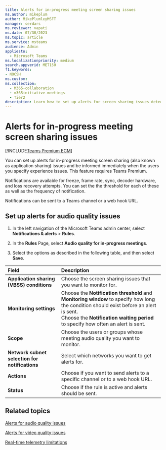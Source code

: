 ```yaml
---
title: Alerts for in-progress meeting screen sharing issues
ms.author: mikeplum
author: MikePlumleyMSFT
manager: serdars
ms.reviewer: vapati
ms.date: 07/30/2023
ms.topic: article
ms.service: msteams
audience: Admin
appliesto: 
  - Microsoft Teams
ms.localizationpriority: medium
search.appverid: MET150
f1.keywords:
- NOCSH
ms.custom: 
ms.collection: 
  - M365-collaboration
  - m365initiative-meetings
  - Tier2
description: Learn how to set up alerts for screen sharing issues detected in in-progress meetings.
---
```


# Alerts for in-progress meeting screen sharing issues

[!INCLUDE[Teams Premium ECM](includes/teams-premium-ecm.md)]

You can set up alerts for in-progress meeting screen sharing (also known as application sharing) issues and be informed immediately when the users you specify experience issues. This feature requires Teams Premium.

Notifications are available for freeze, frame rate, sync, decoder hardware, and loss recovery attempts. You can set the the threshold for each of these as well as the frequency of notification.

Notifications can  be sent to a Teams channel or a web hook URL.

## Set up alerts for audio quality issues

1. In the left navigation of the Microsoft Teams admin center, select **Notifications & alerts** > **Rules**.

1. In the **Rules** Page, select **Audio quality for in-progress meetings**.

1. Select the options as described in the following table, and then select **Save**.

|Field |Description  |
|:-----|:------------|
|**Application sharing (VBSS) conditions**|Choose the screen sharing issues that you want to monitor for.|
|**Monitoring settings**|Choose the **Notification threshold** and **Monitoring window** to specify how long the condition should exist before an alert is sent.<br>Choose the **Notification waiting period** to specify how often an alert is sent.|
|**Scope**|Choose the users or groups whose meeting audio quality you want to monitor.|
|**Network subnet selection for notifications**|Select which networks you want to get alerts for.|
|**Actions**|Choose if you want to send alerts to a specific channel or to a web hook URL.|
|**Status**|Choose if the rule is active and alerts should be sent.|

## Related topics

[Alerts for audio quality issues](alerts-in-progress-meeting-audio.md)

[Alerts for video quality issues](alerts-in-progress-meeting-video.md)

[Real-time telemetry limitations](/microsoftteams/use-real-time-telemetry-to-troubleshoot-poor-meeting-quality#limitations)
